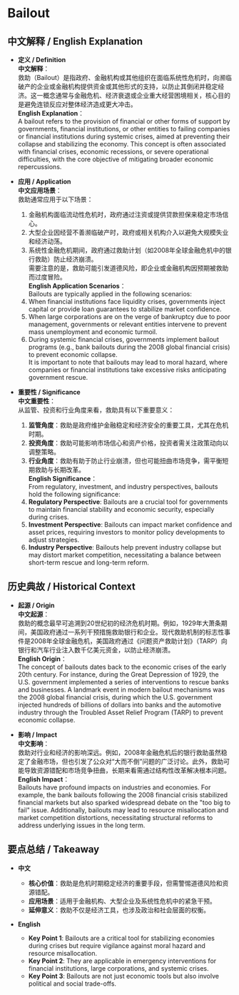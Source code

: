 # Bailout

## 中文解释 / English Explanation

* **定义 / Definition**  
  **中文解释**：  
  救助（Bailout）是指政府、金融机构或其他组织在面临系统性危机时，向濒临破产的企业或金融机构提供资金或其他形式的支持，以防止其倒闭并稳定经济。这一概念通常与金融危机、经济衰退或企业重大经营困境相关，核心目的是避免连锁反应对整体经济造成更大冲击。  
  **English Explanation**：  
  A bailout refers to the provision of financial or other forms of support by governments, financial institutions, or other entities to failing companies or financial institutions during systemic crises, aimed at preventing their collapse and stabilizing the economy. This concept is often associated with financial crises, economic recessions, or severe operational difficulties, with the core objective of mitigating broader economic repercussions.

* **应用 / Application**  
  **中文应用场景**：  
  救助通常应用于以下场景：  
  1. 金融机构面临流动性危机时，政府通过注资或提供贷款担保来稳定市场信心。  
  2. 大型企业因经营不善濒临破产时，政府或相关机构介入以避免大规模失业和经济动荡。  
  3. 系统性金融危机期间，政府通过救助计划（如2008年全球金融危机中的银行救助）防止经济崩溃。  
  需要注意的是，救助可能引发道德风险，即企业或金融机构因预期被救助而过度冒险。  
  **English Application Scenarios**：  
  Bailouts are typically applied in the following scenarios:  
  1. When financial institutions face liquidity crises, governments inject capital or provide loan guarantees to stabilize market confidence.  
  2. When large corporations are on the verge of bankruptcy due to poor management, governments or relevant entities intervene to prevent mass unemployment and economic turmoil.  
  3. During systemic financial crises, governments implement bailout programs (e.g., bank bailouts during the 2008 global financial crisis) to prevent economic collapse.  
  It is important to note that bailouts may lead to moral hazard, where companies or financial institutions take excessive risks anticipating government rescue.

* **重要性 / Significance**  
  **中文重要性**：  
  从监管、投资和行业角度来看，救助具有以下重要意义：  
  1. **监管角度**：救助是政府维护金融稳定和经济安全的重要工具，尤其在危机时期。  
  2. **投资角度**：救助可能影响市场信心和资产价格，投资者需关注政策动向以调整策略。  
  3. **行业角度**：救助有助于防止行业崩溃，但也可能扭曲市场竞争，需平衡短期救助与长期改革。  
  **English Significance**：  
  From regulatory, investment, and industry perspectives, bailouts hold the following significance:  
  1. **Regulatory Perspective**: Bailouts are a crucial tool for governments to maintain financial stability and economic security, especially during crises.  
  2. **Investment Perspective**: Bailouts can impact market confidence and asset prices, requiring investors to monitor policy developments to adjust strategies.  
  3. **Industry Perspective**: Bailouts help prevent industry collapse but may distort market competition, necessitating a balance between short-term rescue and long-term reform.

## 历史典故 / Historical Context

* **起源 / Origin**  
  **中文起源**：  
  救助的概念最早可追溯到20世纪初的经济危机时期。例如，1929年大萧条期间，美国政府通过一系列干预措施救助银行和企业。现代救助机制的标志性事件是2008年全球金融危机，美国政府通过《问题资产救助计划》（TARP）向银行和汽车行业注入数千亿美元资金，以防止经济崩溃。  
  **English Origin**：  
  The concept of bailouts dates back to the economic crises of the early 20th century. For instance, during the Great Depression of 1929, the U.S. government implemented a series of interventions to rescue banks and businesses. A landmark event in modern bailout mechanisms was the 2008 global financial crisis, during which the U.S. government injected hundreds of billions of dollars into banks and the automotive industry through the Troubled Asset Relief Program (TARP) to prevent economic collapse.

* **影响 / Impact**  
  **中文影响**：  
  救助对行业和经济的影响深远。例如，2008年金融危机后的银行救助虽然稳定了金融市场，但也引发了公众对“大而不倒”问题的广泛讨论。此外，救助可能导致资源错配和市场竞争扭曲，长期来看需通过结构性改革解决根本问题。  
  **English Impact**：  
  Bailouts have profound impacts on industries and economies. For example, the bank bailouts following the 2008 financial crisis stabilized financial markets but also sparked widespread debate on the "too big to fail" issue. Additionally, bailouts may lead to resource misallocation and market competition distortions, necessitating structural reforms to address underlying issues in the long term.

## 要点总结 / Takeaway

* **中文**  
  - **核心价值**：救助是危机时期稳定经济的重要手段，但需警惕道德风险和资源错配。  
  - **应用场景**：适用于金融机构、大型企业及系统性危机中的紧急干预。  
  - **延伸意义**：救助不仅是经济工具，也涉及政治和社会层面的权衡。  

* **English**  
  - **Key Point 1**: Bailouts are a critical tool for stabilizing economies during crises but require vigilance against moral hazard and resource misallocation.  
  - **Key Point 2**: They are applicable in emergency interventions for financial institutions, large corporations, and systemic crises.  
  - **Key Point 3**: Bailouts are not just economic tools but also involve political and social trade-offs.